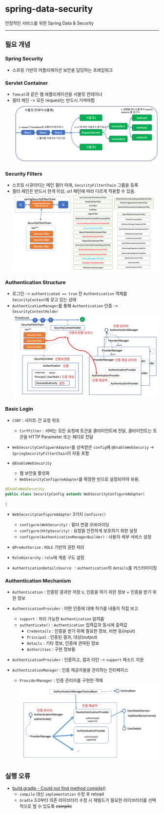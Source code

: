 # spring-data-security
안정적인 서비스를 위한 Spring Data & Security

---
## 필요 개념
### Spring Security
* 스프링 기반의 어플리케이션 보안을 담당하는 프레임워크

### Servlet Container
* `Tomcat`과 같은 웹 애플리케이션을 서블릿 컨테이너
* 필터 체인 -> 모든 request는 반드시 거쳐야함
![Servlet Container - Filter Chain](./image/ServletContainer.png)


### Security Filters
* 스프링 시큐리티는 메인 필터 아래, `SecurityFilterChain` 그룹을 등록
* 필터 체인은 반드시 한개 이상, url 패턴에 따라 다르게 적용할 수 있음.
![Security Filters](./image/SecurityFilters.png)


### Authentication Structure
* 로그인 -> `authenticated == true` 인 `Authentication` 객체를 `SecurityContext`에 갖고 있는 상태
* `AuthenticationManager`를 통해 `Authentication` 인증 -> `SecurityContextHolder`
![AuthenticationStructure](./image/AuthenticationStructure.png)


### Basic Login
* `CSRF` : 사이트 간 요청 위조
  * `CsrfFilter` : 서버는 모든 요청에 토큰을 클라이언트에 전달, 클라이언트는 토큰을 HTTP Parameter 또는 헤더로 전달

* `WebSecurityConfiguerAdapter`를 상속받은 `config`에 `@EnableWebSecuriy` -> `SpringSecurityFilterChain`이 자동 포함
* `@EnableWebSecurity`
  * 웹 보안을 활성화
  * `WebSecurityConfigureAdapter`를 확장한 빈으로 설정되어야 유용.
```java
@EnableWebSecurity
public class SecurityConfig extends WebSecurityConfigureAdapter{
    
}
```

* `WebSecurityConfigureAdapter` 3가지 `Confiure()`
  * `configure(WebSecurity)` : 필터 연결 오바라이딩
  * `configure(HttpSecurity)` : 요청을 안전하게 보호하기 위한 설정
  * `configure(AuthenticationManagerBuilder)` : 사용자 세부 서비스 설정

* `@PreAuthorize` : `ROLE` 기반의 권한 처리
* `RoleHierarchy` : `role`에 계층 구도 설정
* `AuthenticationDetailsSource ` : `authentication`의 `details`를 커스터마이징

### Authentication Mechanism
* `Authentication` : 인증된 결과만 저장 x, 인증을 하기 위한 정보 + 인증을 받기 위한 정보
* `AuthenticationProvider` : 어떤 인증에 대해 허가를 내줄지 직접 보고
  * `support` : 처리 가능한 `Authentication` 알려줌
  * `authenticate()` : `Authentication` 입력값과 동시에 출력값
    * `Credentails` : 인증을 받기 위해 필요한 정보, 비번 등(input)
    * `Principal` : 인증된 결과, 대상(output)
    * `Details` : 기타 정보, 인증에 관여된 정보
    * `Authorities` : 구현 정보들


* `AuthenticationProvider` : 인증하고, 결과 리턴 -> `support` 메소드 지원
* `AuthenticationManager` : 인증 제공자들을 관리하는 인터페이스
  * `ProviderManager` : 인증 관리자를 구현한 객체
  ![AuthenticationManager](./image/Authenticatiomanager.png)
## 실행 오류
* [build.gradle - Could not find method compile()](https://devdavelee.tistory.com/29)
    * `compile` 대신 `implementation` 수정 후 reload
    * `Gradle` 3.0부터 의존 라이브러리 수정 시 재빌드가 필요한 라이브러리를 선택적으로 할 수 있도록 ~~compile~~